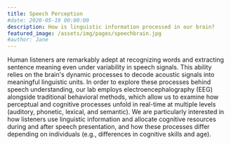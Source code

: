 ```yaml
---
title: Speech Perception
#date: 2020-05-19 00:00:00
description: How is linguistic information processed in our brain?
featured_image: /assets/img/pages/speechbrain.jpg
#author: Jane
---
```


Human listeners are remarkably adept at recognizing words and extracting sentence meaning even under variability in speech signals. This ability relies on the brain's dynamic processes to decode acoustic signals into meaningful linguistic units. In order to explore these processes behind speech understanding, our lab employs electroencephalography (EEG) alongside traditional behavioral methods, which allow us to examine how perceptual and cognitive processes unfold in real-time at multiple levels (auditory, phonetic, lexical, and semantic). We are particularly interested in how listeners use linguistic information and allocate cognitive resources during and after speech presentation, and how these processes differ depending on individuals (e.g., differences in cognitive skills and age).


